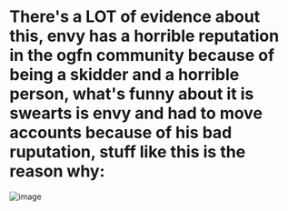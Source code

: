 # There's a LOT of evidence about this, envy has a horrible reputation in the ogfn community because of being a skidder and a horrible person, what's funny about it is swearts is envy and had to move accounts because of his bad ruputation, stuff like this is the reason why:
![image](https://github.com/user-attachments/assets/509b6647-206b-4f39-bff1-fb769b115989)

